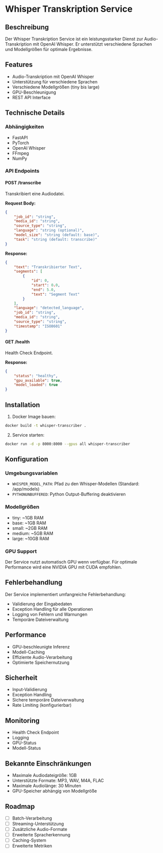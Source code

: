 # Whisper Transkription Service

## Beschreibung
Der Whisper Transkription Service ist ein leistungsstarker Dienst zur Audio-Transkription mit OpenAI Whisper. Er unterstützt verschiedene Sprachen und Modellgrößen für optimale Ergebnisse.

## Features
- Audio-Transkription mit OpenAI Whisper
- Unterstützung für verschiedene Sprachen
- Verschiedene Modellgrößen (tiny bis large)
- GPU-Beschleunigung
- REST API Interface

## Technische Details

### Abhängigkeiten
- FastAPI
- PyTorch
- OpenAI Whisper
- FFmpeg
- NumPy

### API Endpoints

#### POST /transcribe
Transkribiert eine Audiodatei.

**Request Body:**
```json
{
    "job_id": "string",
    "media_id": "string",
    "source_type": "string",
    "language": "string (optional)",
    "model_size": "string (default: base)",
    "task": "string (default: transcribe)"
}
```

**Response:**
```json
{
    "text": "Transkribierter Text",
    "segments": [
        {
            "id": 0,
            "start": 0.0,
            "end": 5.0,
            "text": "Segment Text"
        }
    ],
    "language": "detected_language",
    "job_id": "string",
    "media_id": "string",
    "source_type": "string",
    "timestamp": "ISO8601"
}
```

#### GET /health
Health Check Endpoint.

**Response:**
```json
{
    "status": "healthy",
    "gpu_available": true,
    "model_loaded": true
}
```

## Installation

1. Docker Image bauen:
```bash
docker build -t whisper-transcriber .
```

2. Service starten:
```bash
docker run -d -p 8000:8000 --gpus all whisper-transcriber
```

## Konfiguration

### Umgebungsvariablen
- `WHISPER_MODEL_PATH`: Pfad zu den Whisper-Modellen (Standard: /app/models)
- `PYTHONUNBUFFERED`: Python Output-Buffering deaktivieren

### Modellgrößen
- tiny: ~1GB RAM
- base: ~1GB RAM
- small: ~2GB RAM
- medium: ~5GB RAM
- large: ~10GB RAM

### GPU Support
Der Service nutzt automatisch GPU wenn verfügbar. Für optimale Performance wird eine NVIDIA GPU mit CUDA empfohlen.

## Fehlerbehandlung

Der Service implementiert umfangreiche Fehlerbehandlung:
- Validierung der Eingabedaten
- Exception Handling für alle Operationen
- Logging von Fehlern und Warnungen
- Temporäre Dateiverwaltung

## Performance

- GPU-beschleunigte Inferenz
- Modell-Caching
- Effiziente Audio-Verarbeitung
- Optimierte Speichernutzung

## Sicherheit

- Input-Validierung
- Exception Handling
- Sichere temporäre Dateiverwaltung
- Rate Limiting (konfigurierbar)

## Monitoring

- Health Check Endpoint
- Logging
- GPU-Status
- Modell-Status

## Bekannte Einschränkungen

- Maximale Audiodateigröße: 1GB
- Unterstützte Formate: MP3, WAV, M4A, FLAC
- Maximale Audiolänge: 30 Minuten
- GPU-Speicher abhängig von Modellgröße

## Roadmap

- [ ] Batch-Verarbeitung
- [ ] Streaming-Unterstützung
- [ ] Zusätzliche Audio-Formate
- [ ] Erweiterte Spracherkennung
- [ ] Caching-System
- [ ] Erweiterte Metriken